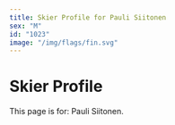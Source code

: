 ```yaml
---
title: Skier Profile for Pauli Siitonen
sex: "M"
id: "1023"
image: "/img/flags/fin.svg" 
---
```


# Skier Profile

This page is for: Pauli Siitonen.
    